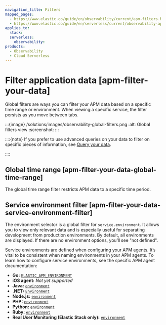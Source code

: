 ```yaml
---
navigation_title: Filters
mapped_pages:
  - https://www.elastic.co/guide/en/observability/current/apm-filters.html
  - https://www.elastic.co/guide/en/serverless/current/observability-apm-filter-your-data.html
applies_to:
  stack:
  serverless:
    observability:
products:
  - Observability
  - Cloud Serverless
---
```


# Filter application data [apm-filter-your-data]

Global filters are ways you can filter your APM data based on a specific time range or environment. When viewing a specific service, the filter persists as you move between tabs.

:::{image} /solutions/images/observability-global-filters.png
:alt: Global filters view
:screenshot:
:::

::::{note}
If you prefer to use advanced queries on your data to filter on specific pieces of information, see [Query your data](/solutions/observability/apm/advanced-queries.md).

::::

## Global time range [apm-filter-your-data-global-time-range]

The global time range filter restricts APM data to a specific time period.

## Service environment filter [apm-filter-your-data-service-environment-filter]

The environment selector is a global filter for `service.environment`. It allows you to view only relevant data and is especially useful for separating development from production environments. By default, all environments are displayed. If there are no environment options, you’ll see "not defined".

Service environments are defined when configuring your APM agents. It’s vital to be consistent when naming environments in your APM agents. To learn how to configure service environments, see the specific APM agent documentation:

* **Go:** [`ELASTIC_APM_ENVIRONMENT`](apm-agent-go://reference/configuration.md#config-environment)
* **iOS agent:** *Not yet supported*
* **Java:** [`environment`](apm-agent-java://reference/config-core.md#config-environment)
* **.NET:** [`Environment`](apm-agent-dotnet://reference/config-core.md#config-environment)
* **Node.js:** [`environment`](apm-agent-nodejs://reference/configuration.md#environment)
* **PHP:** [`environment`](apm-agent-php://reference/configuration-reference.md#config-environment)
* **Python:** [`environment`](apm-agent-python://reference/configuration.md#config-environment)
* **Ruby:** [`environment`](apm-agent-ruby://reference/configuration.md#config-environment)
* **Real User Monitoring (Elastic Stack only):** [`environment`](apm-agent-rum-js://reference/configuration.md#environment)